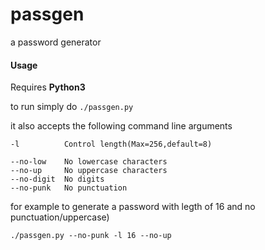 # passgen
a password generator

#### Usage
Requires **Python3**

to run simply do 
`./passgen.py`

it also accepts the following command line arguments
```
-l          Control length(Max=256,default=8)

--no-low    No lowercase characters
--no-up     No uppercase characters
--no-digit  No digits
--no-punk   No punctuation
```

for example to generate a password with legth of 16 and no punctuation/uppercase)

```./passgen.py --no-punk -l 16 --no-up```
